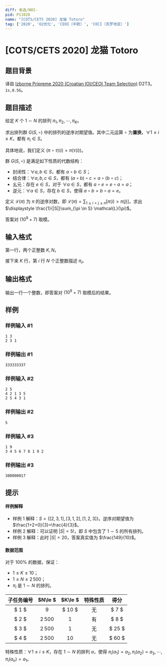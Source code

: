 ```yaml
---
diff: 省选/NOI-
pid: P11028
name: "[COTS/CETS 2020] 龙猫 Totoro"
tag: ['2020', 'O2优化', 'CEOI（中欧）', 'COCI（克罗地亚）']
---
```

# [COTS/CETS 2020] 龙猫 Totoro
## 题目背景


译自 [Izborne Pripreme 2020 (Croatian IOI/CEOI Team Selection)](https://hsin.hr/pripreme2020/) D2T3。$\texttt{1s,0.5G}$。
## 题目描述

给定 $K$ 个 $1\sim N$ 的排列 $\pi_1,\pi_2,\cdots,\pi_K$。

求出排列群 $G(S,\circ)$ 中的排列的逆序对期望值。其中二元运算 $\circ$ 为**置换**，$\forall 1\le i\le K$，都有 $\pi_i\in S$。

具体地说，我们定义 $(\pi\circ \tau)(i)=\pi(\tau(i))$。

群 $G(S,\circ)$ 是满足如下性质的代数结构：

- 封闭性：$\forall a,b\in S$，都有 $a\circ b\in S$；
- 结合律：$\forall a,b,c\in S$，都有 $(a\circ b)\circ c=a\circ (b\circ c)$；
- 幺元：存在 $e\in S$，对于 $\forall a\in S$，都有 $a\circ e=e\circ a=a$；
- 逆元：$\forall a\in S$，存在 $b\in S$，使得 $a\circ b=b\circ a=e$。


定义 $\mathcal{L}(\pi)$ 为 $\pi$ 的逆序对数，即 $\displaystyle \mathcal{L}(\pi)=\sum_{1\le i\lt j\le n}[\pi(i)\gt \pi(j)]$，求出 $\displaystyle \frac{1}{|S|}\sum_{\pi \in S} \mathcal{L}(\pi)$。

答案对 $(10^9+7)$ 取模。
## 输入格式


第一行，两个正整数 $K,N$。

接下来 $K$ 行，第 $i$ 行 $N$ 个正整数描述 $\pi_i$。

## 输出格式


输出一行一个整数，即答案对 $(10^9+7)$ 取模后的结果。
## 样例

### 样例输入 #1
```
1 3
2 3 1
```
### 样例输出 #1
```
333333337
```
### 样例输入 #2
```
2 5
4 2 1 3 5
2 5 4 3 1
```
### 样例输出 #2
```
5
```
### 样例输入 #3
```
1 9
3 4 5 6 7 8 1 9 2
```
### 样例输出 #3
```
300000017
```
## 提示


#### 样例解释

- 样例 $1$ 解释：$S=\{[2,3,1],[3,1,2],[1,2,3]\}$。逆序对期望值为 $\frac{1+2+0}{3}=\frac{4}{3}$。
- 样例 $2$ 解释：可以证明 $|S|=5!$，即 $S$ 中包含了 $1\sim 5$ 的所有排列。
- 样例 $3$ 解释：此时 $|S|=20$，答案真实值为 $\frac{149}{10}$。


#### 数据范围


对于 $100\%$ 的数据，保证：

- $1\le K\le 10$；
- $1\le N\le 2\, 500$；
- $\pi_i$ 是 $1\sim N$ 的排列。


| 子任务编号 | $N\le $ | $K\le $ |  特殊性质   | 得分 |  
| :--: | :--: | :--: | :--: | :--: |  
| $ 1 $    | $9$ | $ 10 $    |  无  | $ 7 $   |  
| $ 2 $    | $2\,500$ | $1$   |  有 | $ 8 $   |  
| $ 3 $    | $2\, 500$ | $1$ | 无  | $ 25 $   |  
| $ 4 $    | $2\, 500$ | $10$  |  无 | $ 60 $   |  

特殊性质：$\forall 1\le i\le K$，存在 $1\sim N$ 的排列 $a$，使得 $\pi_i(a_1)=a_2,\pi_{i}(a_2)=a_3,\cdots,\pi_i(a_n)=a_1$。
